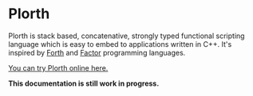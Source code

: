 # Plorth

Plorth is stack based, concatenative, strongly typed functional scripting
language which is easy to embed to applications written in C++. It's inspired
by [Forth] and [Factor] programming languages.

[You can try Plorth online here.][REPL]

**This documentation is still work in progress.**

[Forth]: https://www.forth.com
[Factor]: http://www.factorcode.org
[REPL]: repl.html
